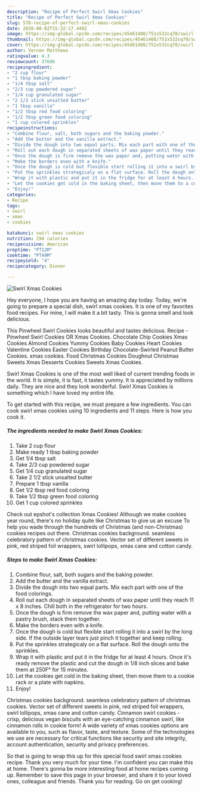 ```yaml
---
description: "Recipe of Perfect Swirl Xmas Cookies"
title: "Recipe of Perfect Swirl Xmas Cookies"
slug: 578-recipe-of-perfect-swirl-xmas-cookies
date: 2020-08-02T15:32:17.449Z
image: https://img-global.cpcdn.com/recipes/45461408/751x532cq70/swirl-xmas-cookies-recipe-main-photo.jpg
thumbnail: https://img-global.cpcdn.com/recipes/45461408/751x532cq70/swirl-xmas-cookies-recipe-main-photo.jpg
cover: https://img-global.cpcdn.com/recipes/45461408/751x532cq70/swirl-xmas-cookies-recipe-main-photo.jpg
author: Vernon Matthews
ratingvalue: 4.3
reviewcount: 37696
recipeingredient:
- "2 cup flour"
- "1 tbsp baking powder"
- "1/4 tbsp salt"
- "2/3 cup powdered sugar"
- "1/4 cup granulated sugar"
- "2 1/2 stick unsalted butter"
- "1 tbsp vanilla"
- "1/2 tbsp red food coloring"
- "1/2 tbsp green food coloring"
- "1 cup colored sprinkles"
recipeinstructions:
- "Combine flour, salt, both sugars and the baking powder."
- "Add the butter and the vanilla extract."
- "Divide the dough into two equal parts. Mix each part with one of the food colorings."
- "Roll out each dough in separated sheets of wax paper until they reach 11 x 8 inches. Chill both in the refrigerator for two hours."
- "Once the dough is firm remove the wax paper and, putting water with a pastry brush, stack them together."
- "Make the borders even with a knife."
- "Once the dough is cold but flexible start rolling it into a swirl by the long side. If the outside layer tears just pinch it together and keep rolling."
- "Put the sprinkles strategicaly on a flat surface. Roll the dough onto the sprinkles."
- "Wrap it with plastic and put it in the fridge for at least 4 hours. Once it&#39;s ready remove the plastic and cut the dough in 1/8 inch slices and bake them at 250F° for 15 minutes."
- "Let the cookies get cold in the baking sheet, then move them to a cookie rack or a plate with napkins."
- "Enjoy!"
categories:
- Recipe
tags:
- swirl
- xmas
- cookies

katakunci: swirl xmas cookies 
nutrition: 294 calories
recipecuisine: American
preptime: "PT12M"
cooktime: "PT49M"
recipeyield: "4"
recipecategory: Dinner

---
```



![Swirl Xmas Cookies](https://img-global.cpcdn.com/recipes/45461408/751x532cq70/swirl-xmas-cookies-recipe-main-photo.jpg)

Hey everyone, I hope you are having an amazing day today. Today, we're going to prepare a special dish, swirl xmas cookies. It is one of my favorites food recipes. For mine, I will make it a bit tasty. This is gonna smell and look delicious.

This Pinwheel Swirl Cookies looks beautiful and tastes delicious. Recipe - Pinwheel Swirl Cookies OR Xmas Cookies. Chocolate Chip Cookies Xmas Cookies Almond Cookies Yummy Cookies Baby Cookies Heart Cookies Valentine Cookies Easter Cookies Birthday Chocolate-Swirled Peanut Butter Cookies. xmas cookies. Food Christmas Cookies Doughnut Christmas Sweets Xmas Desserts Cookies Sweets Xmas Cookies.

Swirl Xmas Cookies is one of the most well liked of current trending foods in the world. It is simple, it is fast, it tastes yummy. It is appreciated by millions daily. They are nice and they look wonderful. Swirl Xmas Cookies is something which I have loved my entire life.


To get started with this recipe, we must prepare a few ingredients. You can cook swirl xmas cookies using 10 ingredients and 11 steps. Here is how you cook it.

<!--inarticleads1-->

##### The ingredients needed to make Swirl Xmas Cookies:

1. Take 2 cup flour
1. Make ready 1 tbsp baking powder
1. Get 1/4 tbsp salt
1. Take 2/3 cup powdered sugar
1. Get 1/4 cup granulated sugar
1. Take 2 1/2 stick unsalted butter
1. Prepare 1 tbsp vanilla
1. Get 1/2 tbsp red food coloring
1. Take 1/2 tbsp green food coloring
1. Get 1 cup colored sprinkles


Check out epshot&#39;s collection Xmas Cookies! Although we make cookies year round, there&#39;s no holiday quite like Christmas to give us an excuse To help you wade through the hundreds of Christmas (and non-Christmas) cookies recipes out there. Christmas cookies background. seamless celebratory pattern of christmas cookies. Vector set of different sweets in pink, red striped foil wrappers, swirl lollipops, xmas cane and cotton candy. 

<!--inarticleads2-->

##### Steps to make Swirl Xmas Cookies:

1. Combine flour, salt, both sugars and the baking powder.
1. Add the butter and the vanilla extract.
1. Divide the dough into two equal parts. Mix each part with one of the food colorings.
1. Roll out each dough in separated sheets of wax paper until they reach 11 x 8 inches. Chill both in the refrigerator for two hours.
1. Once the dough is firm remove the wax paper and, putting water with a pastry brush, stack them together.
1. Make the borders even with a knife.
1. Once the dough is cold but flexible start rolling it into a swirl by the long side. If the outside layer tears just pinch it together and keep rolling.
1. Put the sprinkles strategicaly on a flat surface. Roll the dough onto the sprinkles.
1. Wrap it with plastic and put it in the fridge for at least 4 hours. Once it&#39;s ready remove the plastic and cut the dough in 1/8 inch slices and bake them at 250F° for 15 minutes.
1. Let the cookies get cold in the baking sheet, then move them to a cookie rack or a plate with napkins.
1. Enjoy!


Christmas cookies background. seamless celebratory pattern of christmas cookies. Vector set of different sweets in pink, red striped foil wrappers, swirl lollipops, xmas cane and cotton candy. Cinnamon swirl cookies - crisp, delicious vegan biscuits with an eye-catching cinnamon swirl, like cinnamon rolls in cookie form! A wide variety of xmas cookies options are available to you, such as flavor, taste, and texture. Some of the technologies we use are necessary for critical functions like security and site integrity, account authentication, security and privacy preferences. 

So that is going to wrap this up for this special food swirl xmas cookies recipe. Thank you very much for your time. I'm confident you can make this at home. There's gonna be more interesting food at home recipes coming up. Remember to save this page in your browser, and share it to your loved ones, colleague and friends. Thank you for reading. Go on get cooking!
